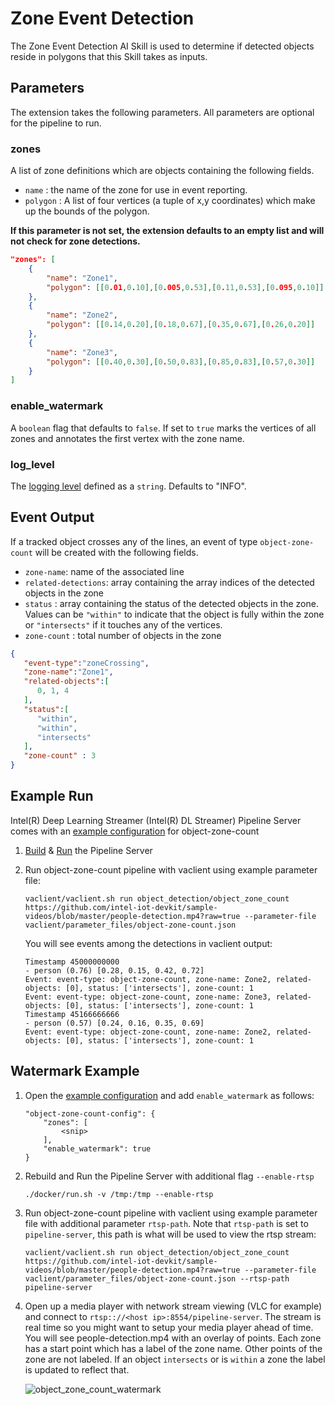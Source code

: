# Zone Event Detection
The Zone Event Detection AI Skill is used to determine if detected objects reside in polygons that this Skill takes as inputs.

## Parameters
The extension takes the following parameters. All parameters are optional for the pipeline to run.

### zones
A list of zone definitions which are objects containing the following fields.
* `name` : the name of the zone for use in event reporting.
* `polygon` : A list of four vertices (a tuple of x,y coordinates) which make up the bounds of the polygon.

**If this parameter is not set, the extension defaults to an empty list and will not check for zone detections.**

```json
"zones": [
    {
        "name": "Zone1",
        "polygon": [[0.01,0.10],[0.005,0.53],[0.11,0.53],[0.095,0.10]]
    },
    {
        "name": "Zone2",
        "polygon": [[0.14,0.20],[0.18,0.67],[0.35,0.67],[0.26,0.20]]
    },
    {
        "name": "Zone3",
        "polygon": [[0.40,0.30],[0.50,0.83],[0.85,0.83],[0.57,0.30]]
    }
]
```
### enable_watermark
A `boolean` flag that defaults to `false`. If set to `true` marks the vertices of all zones and annotates the first vertex with the zone name.

### log_level
The [logging level](https://docs.python.org/3.8/library/logging.html#logging-levels) defined as a `string`. Defaults to "INFO".

## Event Output
If a tracked object crosses any of the lines, an event of type `object-zone-count` will be created with the following fields.
* `zone-name`: name of the associated line
* `related-detections`: array containing the array indices of the detected objects in the zone
* `status` : array containing the status of the detected objects in the zone. Values can be `"within"` to indicate that the object is fully within the zone or `"intersects"` if it touches any of the vertices.
* `zone-count` : total number of objects in the zone

```json
{
   "event-type":"zoneCrossing",
   "zone-name":"Zone1",
   "related-objects":[
      0, 1, 4
   ],
   "status":[
      "within",
      "within",
      "intersects"
   ],
   "zone-count" : 3
}
```
## Example Run
Intel(R) Deep Learning Streamer (Intel(R) DL Streamer) Pipeline Server comes with an [example configuration](../../vaclient/parameter_files/object-zone-count.json) for object-zone-count

1. [Build](../../README.md#building-the-microservice) & [Run](../../README.md#running-the-microservice) the Pipeline Server

2. Run object-zone-count pipeline with vaclient using example parameter file:
    ```
    vaclient/vaclient.sh run object_detection/object_zone_count https://github.com/intel-iot-devkit/sample-videos/blob/master/people-detection.mp4?raw=true --parameter-file vaclient/parameter_files/object-zone-count.json
    ```
    You will see events among the detections in vaclient output:
    ```
    Timestamp 45000000000
    - person (0.76) [0.28, 0.15, 0.42, 0.72]
    Event: event-type: object-zone-count, zone-name: Zone2, related-objects: [0], status: ['intersects'], zone-count: 1
    Event: event-type: object-zone-count, zone-name: Zone3, related-objects: [0], status: ['intersects'], zone-count: 1
    Timestamp 45166666666
    - person (0.57) [0.24, 0.16, 0.35, 0.69]
    Event: event-type: object-zone-count, zone-name: Zone2, related-objects: [0], status: ['intersects'], zone-count: 1
    ```

## Watermark Example
1. Open the [example configuration](../../vaclient/parameter_files/object-zone-count.json) and add `enable_watermark` as follows:
    ```
    "object-zone-count-config": {
        "zones": [
            <snip>
        ],
        "enable_watermark": true
    }
    ```
2. Rebuild and Run the Pipeline Server with additional flag `--enable-rtsp`
    ```
    ./docker/run.sh -v /tmp:/tmp --enable-rtsp

3. Run object-zone-count pipeline with vaclient using example parameter file with additional parameter `rtsp-path`. Note that `rtsp-path` is set to `pipeline-server`, this path is    what will be used to view the rtsp stream:
    ```
    vaclient/vaclient.sh run object_detection/object_zone_count https://github.com/intel-iot-devkit/sample-videos/blob/master/people-detection.mp4?raw=true --parameter-file vaclient/parameter_files/object-zone-count.json --rtsp-path pipeline-server
    ```

4. Open up a media player with network stream viewing (VLC for example) and connect to `rtsp:://<host ip>:8554/pipeline-server`. The stream is real time so you might want to setup your media player ahead of time. You will see people-detection.mp4 with an overlay of points. Each zone has a start point which has a label of the zone name. Other points of the zone are not labeled. If an object `intersects` or is `within` a zone the label is updated to reflect that.

    ![object_zone_count_watermark](object_zone_count_watermark.png)